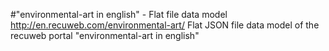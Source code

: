#"environmental-art in english" - Flat file data model
http://en.recuweb.com/environmental-art/
Flat JSON file data model of the recuweb portal "environmental-art in english"
